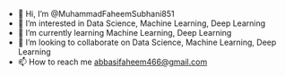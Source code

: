 - 👋 Hi, I’m @MuhammadFaheemSubhani851
- 👀 I’m interested in Data Science, Machine Learning, Deep Learning
- 🌱 I’m currently learning Machine Learning, Deep Learning
- 💞️ I’m looking to collaborate on Data Science, Machine Learning, Deep Learning
- 📫 How to reach me abbasifaheem466@gmail.com

<!---
MuhammadFaheemSubhani851/MuhammadFaheemSubhani851 is a ✨ special ✨ repository because its `README.md` (this file) appears on your GitHub profile.
You can click the Preview link to take a look at your changes.
--->
